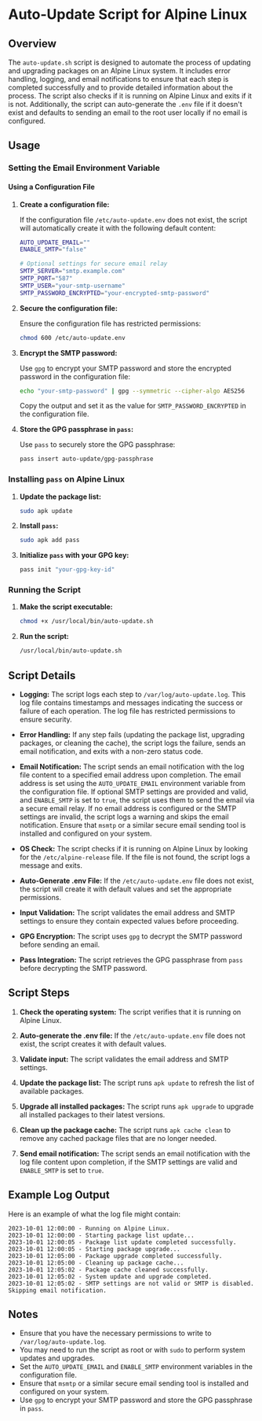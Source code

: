 # Auto-Update Script for Alpine Linux

## Overview

The `auto-update.sh` script is designed to automate the process of updating and upgrading packages on an Alpine Linux system. It includes error handling, logging, and email notifications to ensure that each step is completed successfully and to provide detailed information about the process. The script also checks if it is running on Alpine Linux and exits if it is not. Additionally, the script can auto-generate the `.env` file if it doesn't exist and defaults to sending an email to the root user locally if no email is configured.

## Usage

### Setting the Email Environment Variable

#### Using a Configuration File

1. **Create a configuration file:**

   If the configuration file `/etc/auto-update.env` does not exist, the script will automatically create it with the following default content:

   ```sh
   AUTO_UPDATE_EMAIL=""
   ENABLE_SMTP="false"

   # Optional settings for secure email relay
   SMTP_SERVER="smtp.example.com"
   SMTP_PORT="587"
   SMTP_USER="your-smtp-username"
   SMTP_PASSWORD_ENCRYPTED="your-encrypted-smtp-password"
   ```

2. **Secure the configuration file:**

   Ensure the configuration file has restricted permissions:

   ```sh
   chmod 600 /etc/auto-update.env
   ```

3. **Encrypt the SMTP password:**

   Use `gpg` to encrypt your SMTP password and store the encrypted password in the configuration file:

   ```sh
   echo "your-smtp-password" | gpg --symmetric --cipher-algo AES256
   ```

   Copy the output and set it as the value for `SMTP_PASSWORD_ENCRYPTED` in the configuration file.

4. **Store the GPG passphrase in `pass`:**

   Use `pass` to securely store the GPG passphrase:

   ```sh
   pass insert auto-update/gpg-passphrase
   ```

### Installing `pass` on Alpine Linux

1. **Update the package list:**

   ```sh
   sudo apk update
   ```

2. **Install `pass`:**

   ```sh
   sudo apk add pass
   ```

3. **Initialize `pass` with your GPG key:**

   ```sh
   pass init "your-gpg-key-id"
   ```

### Running the Script

1. **Make the script executable:**

   ```sh
   chmod +x /usr/local/bin/auto-update.sh
   ```

2. **Run the script:**

   ```sh
   /usr/local/bin/auto-update.sh
   ```

## Script Details

- **Logging:**
  The script logs each step to `/var/log/auto-update.log`. This log file contains timestamps and messages indicating the success or failure of each operation. The log file has restricted permissions to ensure security.

- **Error Handling:**
  If any step fails (updating the package list, upgrading packages, or cleaning the cache), the script logs the failure, sends an email notification, and exits with a non-zero status code.

- **Email Notification:**
  The script sends an email notification with the log file content to a specified email address upon completion. The email address is set using the `AUTO_UPDATE_EMAIL` environment variable from the configuration file. If optional SMTP settings are provided and valid, and `ENABLE_SMTP` is set to `true`, the script uses them to send the email via a secure email relay. If no email address is configured or the SMTP settings are invalid, the script logs a warning and skips the email notification. Ensure that `msmtp` or a similar secure email sending tool is installed and configured on your system.

- **OS Check:**
  The script checks if it is running on Alpine Linux by looking for the `/etc/alpine-release` file. If the file is not found, the script logs a message and exits.

- **Auto-Generate .env File:**
  If the `/etc/auto-update.env` file does not exist, the script will create it with default values and set the appropriate permissions.

- **Input Validation:**
  The script validates the email address and SMTP settings to ensure they contain expected values before proceeding.

- **GPG Encryption:**
  The script uses `gpg` to decrypt the SMTP password before sending an email.

- **Pass Integration:**
  The script retrieves the GPG passphrase from `pass` before decrypting the SMTP password.

## Script Steps

1. **Check the operating system:**
   The script verifies that it is running on Alpine Linux.

2. **Auto-generate the .env file:**
   If the `/etc/auto-update.env` file does not exist, the script creates it with default values.

3. **Validate input:**
   The script validates the email address and SMTP settings.

4. **Update the package list:**
   The script runs `apk update` to refresh the list of available packages.

5. **Upgrade all installed packages:**
   The script runs `apk upgrade` to upgrade all installed packages to their latest versions.

6. **Clean up the package cache:**
   The script runs `apk cache clean` to remove any cached package files that are no longer needed.

7. **Send email notification:**
   The script sends an email notification with the log file content upon completion, if the SMTP settings are valid and `ENABLE_SMTP` is set to `true`.

## Example Log Output

Here is an example of what the log file might contain:

```log
2023-10-01 12:00:00 - Running on Alpine Linux.
2023-10-01 12:00:00 - Starting package list update...
2023-10-01 12:00:05 - Package list update completed successfully.
2023-10-01 12:00:05 - Starting package upgrade...
2023-10-01 12:05:00 - Package upgrade completed successfully.
2023-10-01 12:05:00 - Cleaning up package cache...
2023-10-01 12:05:02 - Package cache cleaned successfully.
2023-10-01 12:05:02 - System update and upgrade completed.
2023-10-01 12:05:02 - SMTP settings are not valid or SMTP is disabled. Skipping email notification.
```

## Notes

- Ensure that you have the necessary permissions to write to `/var/log/auto-update.log`.
- You may need to run the script as root or with `sudo` to perform system updates and upgrades.
- Set the `AUTO_UPDATE_EMAIL` and `ENABLE_SMTP` environment variables in the configuration file.
- Ensure that `msmtp` or a similar secure email sending tool is installed and configured on your system.
- Use `gpg` to encrypt your SMTP password and store the GPG passphrase in `pass`.
